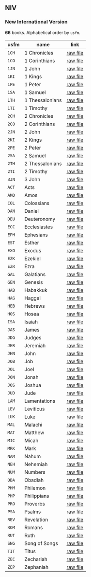 ## NIV

### New International Version

**66** books. Alphabetical order by `usfm`.

| usfm  | name            | link                                                                              |
| ----- | --------------- | --------------------------------------------------------------------------------- |
| `1CH` | 1 Chronicles    | [raw file](https://mrk214.github.io/bible-data-en-eng/data/en___eng/NIV/1CH.json) |
| `1CO` | 1 Corinthians   | [raw file](https://mrk214.github.io/bible-data-en-eng/data/en___eng/NIV/1CO.json) |
| `1JN` | 1 John          | [raw file](https://mrk214.github.io/bible-data-en-eng/data/en___eng/NIV/1JN.json) |
| `1KI` | 1 Kings         | [raw file](https://mrk214.github.io/bible-data-en-eng/data/en___eng/NIV/1KI.json) |
| `1PE` | 1 Peter         | [raw file](https://mrk214.github.io/bible-data-en-eng/data/en___eng/NIV/1PE.json) |
| `1SA` | 1 Samuel        | [raw file](https://mrk214.github.io/bible-data-en-eng/data/en___eng/NIV/1SA.json) |
| `1TH` | 1 Thessalonians | [raw file](https://mrk214.github.io/bible-data-en-eng/data/en___eng/NIV/1TH.json) |
| `1TI` | 1 Timothy       | [raw file](https://mrk214.github.io/bible-data-en-eng/data/en___eng/NIV/1TI.json) |
| `2CH` | 2 Chronicles    | [raw file](https://mrk214.github.io/bible-data-en-eng/data/en___eng/NIV/2CH.json) |
| `2CO` | 2 Corinthians   | [raw file](https://mrk214.github.io/bible-data-en-eng/data/en___eng/NIV/2CO.json) |
| `2JN` | 2 John          | [raw file](https://mrk214.github.io/bible-data-en-eng/data/en___eng/NIV/2JN.json) |
| `2KI` | 2 Kings         | [raw file](https://mrk214.github.io/bible-data-en-eng/data/en___eng/NIV/2KI.json) |
| `2PE` | 2 Peter         | [raw file](https://mrk214.github.io/bible-data-en-eng/data/en___eng/NIV/2PE.json) |
| `2SA` | 2 Samuel        | [raw file](https://mrk214.github.io/bible-data-en-eng/data/en___eng/NIV/2SA.json) |
| `2TH` | 2 Thessalonians | [raw file](https://mrk214.github.io/bible-data-en-eng/data/en___eng/NIV/2TH.json) |
| `2TI` | 2 Timothy       | [raw file](https://mrk214.github.io/bible-data-en-eng/data/en___eng/NIV/2TI.json) |
| `3JN` | 3 John          | [raw file](https://mrk214.github.io/bible-data-en-eng/data/en___eng/NIV/3JN.json) |
| `ACT` | Acts            | [raw file](https://mrk214.github.io/bible-data-en-eng/data/en___eng/NIV/ACT.json) |
| `AMO` | Amos            | [raw file](https://mrk214.github.io/bible-data-en-eng/data/en___eng/NIV/AMO.json) |
| `COL` | Colossians      | [raw file](https://mrk214.github.io/bible-data-en-eng/data/en___eng/NIV/COL.json) |
| `DAN` | Daniel          | [raw file](https://mrk214.github.io/bible-data-en-eng/data/en___eng/NIV/DAN.json) |
| `DEU` | Deuteronomy     | [raw file](https://mrk214.github.io/bible-data-en-eng/data/en___eng/NIV/DEU.json) |
| `ECC` | Ecclesiastes    | [raw file](https://mrk214.github.io/bible-data-en-eng/data/en___eng/NIV/ECC.json) |
| `EPH` | Ephesians       | [raw file](https://mrk214.github.io/bible-data-en-eng/data/en___eng/NIV/EPH.json) |
| `EST` | Esther          | [raw file](https://mrk214.github.io/bible-data-en-eng/data/en___eng/NIV/EST.json) |
| `EXO` | Exodus          | [raw file](https://mrk214.github.io/bible-data-en-eng/data/en___eng/NIV/EXO.json) |
| `EZK` | Ezekiel         | [raw file](https://mrk214.github.io/bible-data-en-eng/data/en___eng/NIV/EZK.json) |
| `EZR` | Ezra            | [raw file](https://mrk214.github.io/bible-data-en-eng/data/en___eng/NIV/EZR.json) |
| `GAL` | Galatians       | [raw file](https://mrk214.github.io/bible-data-en-eng/data/en___eng/NIV/GAL.json) |
| `GEN` | Genesis         | [raw file](https://mrk214.github.io/bible-data-en-eng/data/en___eng/NIV/GEN.json) |
| `HAB` | Habakkuk        | [raw file](https://mrk214.github.io/bible-data-en-eng/data/en___eng/NIV/HAB.json) |
| `HAG` | Haggai          | [raw file](https://mrk214.github.io/bible-data-en-eng/data/en___eng/NIV/HAG.json) |
| `HEB` | Hebrews         | [raw file](https://mrk214.github.io/bible-data-en-eng/data/en___eng/NIV/HEB.json) |
| `HOS` | Hosea           | [raw file](https://mrk214.github.io/bible-data-en-eng/data/en___eng/NIV/HOS.json) |
| `ISA` | Isaiah          | [raw file](https://mrk214.github.io/bible-data-en-eng/data/en___eng/NIV/ISA.json) |
| `JAS` | James           | [raw file](https://mrk214.github.io/bible-data-en-eng/data/en___eng/NIV/JAS.json) |
| `JDG` | Judges          | [raw file](https://mrk214.github.io/bible-data-en-eng/data/en___eng/NIV/JDG.json) |
| `JER` | Jeremiah        | [raw file](https://mrk214.github.io/bible-data-en-eng/data/en___eng/NIV/JER.json) |
| `JHN` | John            | [raw file](https://mrk214.github.io/bible-data-en-eng/data/en___eng/NIV/JHN.json) |
| `JOB` | Job             | [raw file](https://mrk214.github.io/bible-data-en-eng/data/en___eng/NIV/JOB.json) |
| `JOL` | Joel            | [raw file](https://mrk214.github.io/bible-data-en-eng/data/en___eng/NIV/JOL.json) |
| `JON` | Jonah           | [raw file](https://mrk214.github.io/bible-data-en-eng/data/en___eng/NIV/JON.json) |
| `JOS` | Joshua          | [raw file](https://mrk214.github.io/bible-data-en-eng/data/en___eng/NIV/JOS.json) |
| `JUD` | Jude            | [raw file](https://mrk214.github.io/bible-data-en-eng/data/en___eng/NIV/JUD.json) |
| `LAM` | Lamentations    | [raw file](https://mrk214.github.io/bible-data-en-eng/data/en___eng/NIV/LAM.json) |
| `LEV` | Leviticus       | [raw file](https://mrk214.github.io/bible-data-en-eng/data/en___eng/NIV/LEV.json) |
| `LUK` | Luke            | [raw file](https://mrk214.github.io/bible-data-en-eng/data/en___eng/NIV/LUK.json) |
| `MAL` | Malachi         | [raw file](https://mrk214.github.io/bible-data-en-eng/data/en___eng/NIV/MAL.json) |
| `MAT` | Matthew         | [raw file](https://mrk214.github.io/bible-data-en-eng/data/en___eng/NIV/MAT.json) |
| `MIC` | Micah           | [raw file](https://mrk214.github.io/bible-data-en-eng/data/en___eng/NIV/MIC.json) |
| `MRK` | Mark            | [raw file](https://mrk214.github.io/bible-data-en-eng/data/en___eng/NIV/MRK.json) |
| `NAM` | Nahum           | [raw file](https://mrk214.github.io/bible-data-en-eng/data/en___eng/NIV/NAM.json) |
| `NEH` | Nehemiah        | [raw file](https://mrk214.github.io/bible-data-en-eng/data/en___eng/NIV/NEH.json) |
| `NUM` | Numbers         | [raw file](https://mrk214.github.io/bible-data-en-eng/data/en___eng/NIV/NUM.json) |
| `OBA` | Obadiah         | [raw file](https://mrk214.github.io/bible-data-en-eng/data/en___eng/NIV/OBA.json) |
| `PHM` | Philemon        | [raw file](https://mrk214.github.io/bible-data-en-eng/data/en___eng/NIV/PHM.json) |
| `PHP` | Philippians     | [raw file](https://mrk214.github.io/bible-data-en-eng/data/en___eng/NIV/PHP.json) |
| `PRO` | Proverbs        | [raw file](https://mrk214.github.io/bible-data-en-eng/data/en___eng/NIV/PRO.json) |
| `PSA` | Psalms          | [raw file](https://mrk214.github.io/bible-data-en-eng/data/en___eng/NIV/PSA.json) |
| `REV` | Revelation      | [raw file](https://mrk214.github.io/bible-data-en-eng/data/en___eng/NIV/REV.json) |
| `ROM` | Romans          | [raw file](https://mrk214.github.io/bible-data-en-eng/data/en___eng/NIV/ROM.json) |
| `RUT` | Ruth            | [raw file](https://mrk214.github.io/bible-data-en-eng/data/en___eng/NIV/RUT.json) |
| `SNG` | Song of Songs   | [raw file](https://mrk214.github.io/bible-data-en-eng/data/en___eng/NIV/SNG.json) |
| `TIT` | Titus           | [raw file](https://mrk214.github.io/bible-data-en-eng/data/en___eng/NIV/TIT.json) |
| `ZEC` | Zechariah       | [raw file](https://mrk214.github.io/bible-data-en-eng/data/en___eng/NIV/ZEC.json) |
| `ZEP` | Zephaniah       | [raw file](https://mrk214.github.io/bible-data-en-eng/data/en___eng/NIV/ZEP.json) |
